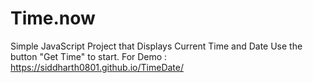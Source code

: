 # Time.now
Simple JavaScript Project that Displays Current Time and Date
Use the button "Get Time" to start.
For Demo : https://siddharth0801.github.io/TimeDate/


